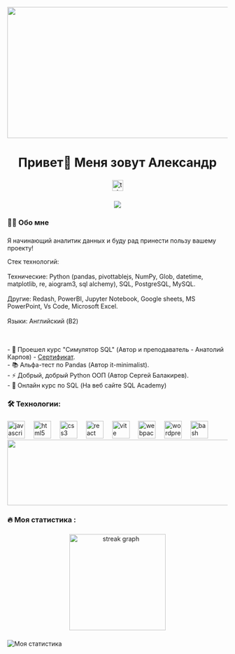<br clear="both">

<div align="center">
  <img height="300" width="600" src="https://user-images.githubusercontent.com/74038190/225813708-98b745f2-7d22-48cf-9150-083f1b00d6c9.gif"  />
</div>

###

<h1 align="center">Привет👋 Меня зовут Александр</h1>

###
<div align="center">

  <a href="https://t.me/thekingiback" target="_blank">
    <img src="https://img.shields.io/static/v1?message=Telegram&logo=telegram&label=&color=2CA5E0&logoColor=white&labelColor=&style=for-the-badge" height="25" alt="telegram logo"  />
  </a>
</div>

###

<div align="center">
  <img src="https://visitor-badge.laobi.icu/badge?page_id=filimonovalexey.filimonovalexey&"  />
</div>

###

<h3 align="left">👩‍💻  Обо мне</h3>

###
<p align="left">Я начинающий аналитик данных и буду рад принести пользу вашему проекту!

Стек технологий: 
<br><br>Технические: Python (pandas, pivottablejs, NumPy, Glob, datetime, matplotlib, re, aiogram3, sql
alchemy), SQL, PostgreSQL, MySQL.
<br><br>Другие: Redash, PowerBI, Jupyter Notebook, Google sheets, MS PowerPoint, Vs Code, Microsoft 
Excel.
<br><br>Языки: Английский (B2) 

<br><br>- 🔭 Проешел курс "Симулятор SQL" (Автор и преподаватель - Анатолий Карпов) - [Сертификат](https://lab.karpov.courses/certificate/2c743623-2841-4a77-a414-39ee0ae23bf8/).
<br>- 📚 Альфа-тест по Pandas (Автор it-minimalist).
<br>- ⚡ Добрый, добрый Python ООП (Автор Сергей Балакирев).
<br>- 📖 Онлайн курс по SQL  (На веб сайте SQL Academy)</p>

###


<h3 align="left">🛠 Технологии:</h3>

###

<div align="left">
  <img src="https://profilinator.rishav.dev/skills-assets/mysql-original-wordmark.svg" height="40" alt="javascript logo"  />
  <img width="12" />
  <img src="https://profilinator.rishav.dev/skills-assets/python-original.svg" height="40" alt="html5 logo"  />
  <img width="12" />
  <img src="https://profilinator.rishav.dev/skills-assets/photoshop-plain.svg" height="40" alt="css3 logo"  />
  <img width="12" />
  <img src="https://profilinator.rishav.dev/skills-assets/tableau.svg" height="40" alt="react logo"  />
  <img width="12" />
  <img src="https://profilinator.rishav.dev/skills-assets/powershell.png" height="40" alt="vite logo"  />
  <img width="12" />
  <img src="https://profilinator.rishav.dev/skills-assets/aftereffects.png" height="40" alt="webpack logo"  />
  <img width="12" />
  <img src="https://profilinator.rishav.dev/skills-assets/gnu_bash-icon.svg" height="40" alt="wordpress logo"  />
  <img width="12" />
  <img src="https://profilinator.rishav.dev/skills-assets/postgresql-original-wordmark.svg" height="40" alt="bash logo"  />
  <img width="12" />
</div>


<div align="center">
  <img height="150" width="1000" src="https://raw.githubusercontent.com/FilimonovAlexey/FilimonovAlexey/1c89271577ce8a3b1c8a377e704236ff90f2d4be/assets/github-snake.svg"  />
</div>


###

<h3 align="left">🔥   Моя статистика :</h3>

###

<div align="center">
  <img src="https://www.codewars.com/users/Sashawell/badges/large" height="220" alt="streak graph"  />
</div>

###

![Моя статистика](https://skrinshoter.ru/s/200924/FJAlOYDz.jpg?download=1&name=Скриншот-20-09-2024%2011:58:07.jpg)

###
